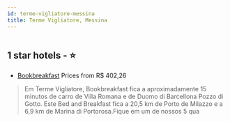 ```yaml
---
id: terme-vigliatore-messina
title: Terme Vigliatore, Messina
---
```


<center><img src="https://i.travelapi.com/hotels/42000000/41340000/41330500/41330449/5cf22932_z.jpg" alt="" /></center>


##  1 star hotels - ⭐️

-    [Bookbreakfast](https://www.hurb.com/br/aud/https://www.hurb.com/br/hotels/terme-vigliatore/bookbreakfast-HT-CTYM?cmp=18055) Prices from R$ 402,26
   > Em Terme Vigliatore, Bookbreakfast fica a aproximadamente 15 minutos de carro de Villa Romana e de Duomo di Barcellona Pozzo di Gotto.  Este Bed and Breakfast fica a 20,5 km de Porto de Milazzo e a 6,9 km de Marina di Portorosa.Fique em um de nossos 5 qua

